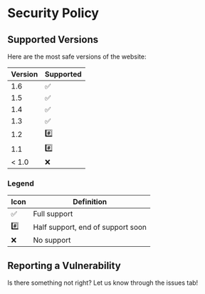 # Security Policy

## Supported Versions

Here are the most safe versions of the website:

| Version | Supported          |
| ------- | ------------------ |
| 1.6     | :white_check_mark: |
| 1.5     | :white_check_mark: |
| 1.4     | :white_check_mark: |
| 1.3     | :white_check_mark: |
| 1.2     | :hash:             |
| 1.1     | :hash:             |
| < 1.0   | :x:                |

### Legend

| Icon               | Definition                        |
| ------------------ | --------------------------------- |
| :white_check_mark: | Full support                      |
| :hash:             | Half support, end of support soon |
| :x:                | No support                        |

## Reporting a Vulnerability

Is there something not right? Let us know through the issues tab!
